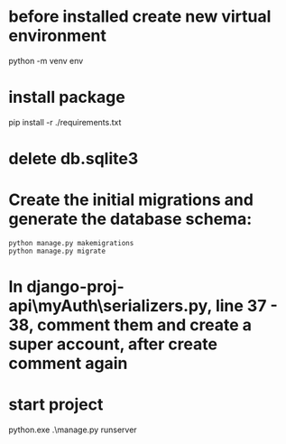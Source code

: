 # before installed create new virtual environment
python -m venv env
# install package 
pip install -r ./requirements.txt
# delete db.sqlite3
# Create the initial migrations and generate the database schema:
```
python manage.py makemigrations
python manage.py migrate
```
# In django-proj-api\myAuth\serializers.py, line 37 - 38, comment them and create a super account, after create comment again
# start project 
python.exe .\manage.py runserver